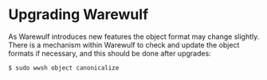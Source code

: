 # Upgrading Warewulf

As Warewulf introduces new features the object format may change slightly. There is a mechanism within Warewulf to check and update the object formats if necessary, and this should be done after upgrades:

```
$ sudo wwsh object canonicalize
```
